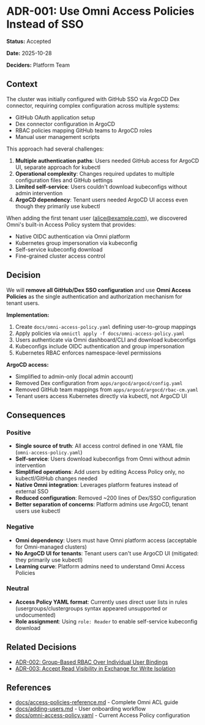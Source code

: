 # ADR-001: Use Omni Access Policies Instead of SSO

**Status:** Accepted

**Date:** 2025-10-28

**Deciders:** Platform Team

## Context

The cluster was initially configured with GitHub SSO via ArgoCD Dex connector, requiring complex configuration across multiple systems:
- GitHub OAuth application setup
- Dex connector configuration in ArgoCD
- RBAC policies mapping GitHub teams to ArgoCD roles
- Manual user management scripts

This approach had several challenges:
1. **Multiple authentication paths**: Users needed GitHub access for ArgoCD UI, separate approach for kubectl
2. **Operational complexity**: Changes required updates to multiple configuration files and GitHub settings
3. **Limited self-service**: Users couldn't download kubeconfigs without admin intervention
4. **ArgoCD dependency**: Tenant users needed ArgoCD UI access even though they primarily use kubectl

When adding the first tenant user (alice@example.com), we discovered Omni's built-in Access Policy system that provides:
- Native OIDC authentication via Omni platform
- Kubernetes group impersonation via kubeconfig
- Self-service kubeconfig download
- Fine-grained cluster access control

## Decision

We will **remove all GitHub/Dex SSO configuration** and use **Omni Access Policies** as the single authentication and authorization mechanism for tenant users.

**Implementation:**
1. Create `docs/omni-access-policy.yaml` defining user-to-group mappings
2. Apply policies via `omnictl apply -f docs/omni-access-policy.yaml`
3. Users authenticate via Omni dashboard/CLI and download kubeconfigs
4. Kubeconfigs include OIDC authentication and group impersonation
5. Kubernetes RBAC enforces namespace-level permissions

**ArgoCD access:**
- Simplified to admin-only (local admin account)
- Removed Dex configuration from `apps/argocd/argocd/config.yaml`
- Removed GitHub team mappings from `apps/argocd/argocd/rbac-cm.yaml`
- Tenant users access Kubernetes directly via kubectl, not ArgoCD UI

## Consequences

### Positive

- **Single source of truth**: All access control defined in one YAML file (`omni-access-policy.yaml`)
- **Self-service**: Users download kubeconfigs from Omni without admin intervention
- **Simplified operations**: Add users by editing Access Policy only, no kubectl/GitHub changes needed
- **Native Omni integration**: Leverages platform features instead of external SSO
- **Reduced configuration**: Removed ~200 lines of Dex/SSO configuration
- **Better separation of concerns**: Platform admins use ArgoCD, tenant users use kubectl

### Negative

- **Omni dependency**: Users must have Omni platform access (acceptable for Omni-managed clusters)
- **No ArgoCD UI for tenants**: Tenant users can't use ArgoCD UI (mitigated: they primarily use kubectl)
- **Learning curve**: Platform admins need to understand Omni Access Policies

### Neutral

- **Access Policy YAML format**: Currently uses direct user lists in rules (usergroups/clustergroups syntax appeared unsupported or undocumented)
- **Role assignment**: Using `role: Reader` to enable self-service kubeconfig download

## Related Decisions

- [ADR-002: Group-Based RBAC Over Individual User Bindings](002-group-based-rbac-over-individual-user-bindings.md)
- [ADR-003: Accept Read Visibility in Exchange for Write Isolation](003-accept-read-visibility-in-exchange-for-write-isolation.md)

## References

- [docs/access-policies-reference.md](../access-policies-reference.md) - Complete Omni ACL guide
- [docs/adding-users.md](../adding-users.md) - User onboarding workflow
- [docs/omni-access-policy.yaml](../omni-access-policy.yaml) - Current Access Policy configuration
